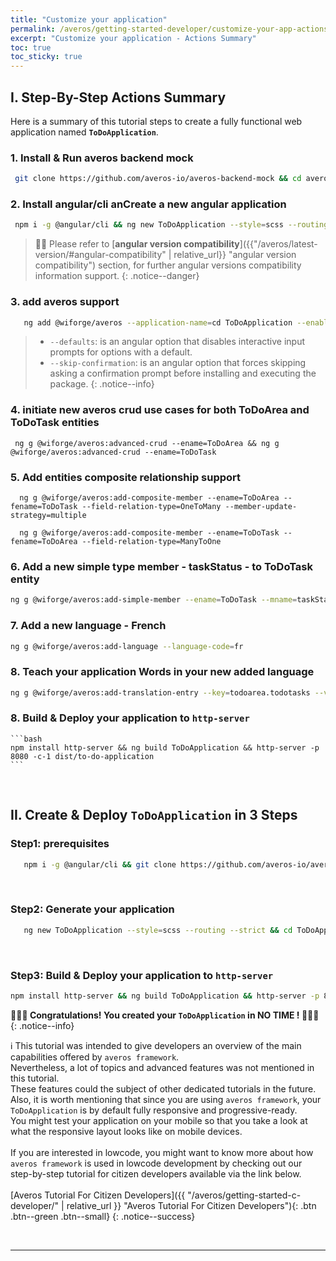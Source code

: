 ```yaml
---
title: "Customize your application"
permalink: /averos/getting-started-developer/customize-your-app-actions-summary/
excerpt: "Customize your application - Actions Summary"
toc: true
toc_sticky: true
---
```


## **I. Step-By-Step Actions Summary**

Here is a summary of this tutorial steps to create a fully functional web application named **`ToDoApplication`**.<br/>

### 1. **Install & Run averos backend mock**
   
   ```bash
    git clone https://github.com/averos-io/averos-backend-mock && cd averos-backend-mock && npm install && npm start
   ```


### 2. **Install angular/cli anCreate a new angular application**
   
   ```bash
    npm i -g @angular/cli && ng new ToDoApplication --style=scss --routing --strict && cd ToDoApplication
   ```

 >🙋‍♂️ Please refer to [**angular version compatibility**]({{"/averos/latest-version/#angular-compatibility" | relative_url}} "angular version compatibility") section, for further angular versions compatibility information support.
 {: .notice--danger}

### 3. **add averos support**

   ```bash
      ng add @wiforge/averos --application-name=cd ToDoApplication --enable-authentication --authentication-provider=custom --default-language-code=en --defaults --skip-confirmation
   ```

> - `--defaults`: is an angular option that disables interactive input prompts for    options with a default.
> - `--skip-confirmation`: is an angular option that forces skipping asking a confirmation prompt before installing and executing the package.
{: .notice--info}

### 4. **initiate new averos crud use cases for both ToDoArea and ToDoTask entities**
    
     ng g @wiforge/averos:advanced-crud --ename=ToDoArea && ng g @wiforge/averos:advanced-crud --ename=ToDoTask

### 5. **Add entities composite relationship support**

      ng g @wiforge/averos:add-composite-member --ename=ToDoArea --fename=ToDoTask --field-relation-type=OneToMany --member-update-strategy=multiple

      ng g @wiforge/averos:add-composite-member --ename=ToDoTask --fename=ToDoArea --field-relation-type=ManyToOne

### 6. **Add a new simple type member - taskStatus - to ToDoTask entity**

   ```bash
   ng g @wiforge/averos:add-simple-member --ename=ToDoTask --mname=taskStatus --memberType=enumeration --list-of-enum-values=closed,active,pending
   ``` 

### 7. **Add a new language - French**

   ```bash
   ng g @wiforge/averos:add-language --language-code=fr
   ``` 

### 8. **Teach your application Words in your new added language**

   ```bash
ng g @wiforge/averos:add-translation-entry --key=todoarea.todotasks --value='Tâches' --lang=fr && ng g @wiforge/averos:add-translation-entry --key=todotask.status --value='Etat de la tâche' --lang=fr && ng g @wiforge/averos:add-translation-entry --key=todoarea.name --value='Nom' --lang=fr && ng g @wiforge/averos:add-translation-entry --key=todoarea.description --value='Description' --lang=fr && ng g @wiforge/averos:add-translation-entry --key=todoarea.createdat --value='Date de Création' --lang=fr && ng g @wiforge/averos:add-translation-entry --key=todotask.name --value='Nom' --lang=fr && ng g @wiforge/averos:add-translation-entry --key=todotask.description --value='Description' --lang=fr && ng g @wiforge/averos:add-translation-entry --key=todotask.createdat --value='Date de Création' --lang=fr && ng g @wiforge/averos:add-translation-entry --key=todotask.updatedat --value='Date de mise à jour' --lang=fr && ng g @wiforge/averos:add-translation-entry --key=todoarea.updatedat --value='Date de mise à jour' --lang=fr && ng g @wiforge/averos:add-translation-entry --key=uc.create.todoarea.title --value='Créer un domaine' --lang=fr && ng g @wiforge/averos:add-translation-entry --key=uc.create.todoarea.label --value='Details du domaine' --lang=fr && ng g @wiforge/averos:add-translation-entry --key=uc.edit.todoarea.title --value='Editer un domaine' --lang=fr && ng g @wiforge/averos:add-translation-entry --key=uc.edit.todoarea.label --value='Détail du domaine' --lang=fr && ng g @wiforge/averos:add-translation-entry --key=uc.view.todoarea.title --value='Consulter un domaine' --lang=fr && ng g @wiforge/averos:add-translation-entry --key=uc.view.todoarea.label --value='Details du domaine' --lang=fr && ng g @wiforge/averos:add-translation-entry --key=uc.search.todoarea.title --value='Recherche de domaine' --lang=fr && ng g @wiforge/averos:add-translation-entry --key=uc.search.todoarea.label --value='Critères de recherche' --lang=fr && ng g @wiforge/averos:add-translation-entry --key=menu.todoarea --value='Domaine' --lang=fr && ng g @wiforge/averos:add-translation-entry --key=menu.todoarea.search --value='Rechercher' --lang=fr && ng g @wiforge/averos:add-translation-entry --key=menu.todoarea.add --value='Ajouter' --lang=fr && ng g @wiforge/averos:add-translation-entry --key=uc.create.todotask.title --value='Créer Une Tâche' --lang=fr && ng g @wiforge/averos:add-translation-entry --key=uc.create.todotask.label --value='Détails de la tâche' --lang=fr && ng g @wiforge/averos:add-translation-entry --key=uc.edit.todotask.title --value='Editer une tâche' --lang=fr && ng g @wiforge/averos:add-translation-entry --key=uc.edit.todotask.label --value='Détails de la tâche' --lang=fr && ng g @wiforge/averos:add-translation-entry --key=uc.view.todotask.title --value='Consulter les Tâches' --lang=fr && ng g @wiforge/averos:add-translation-entry --key=uc.view.todotask.label --value='Détails de la Tâche' --lang=fr && ng g @wiforge/averos:add-translation-entry --key=menu.todotask --value='Tâches' --lang=fr && ng g @wiforge/averos:add-translation-entry --key=menu.todotask.add --value='Ajouter' --lang=fr && ng g @wiforge/averos:add-translation-entry --key=uc.search.todotask.title --value='Rechercher des Tâches' --lang=fr && ng g @wiforge/averos:add-translation-entry --key=uc.search.todotask.label --value='Critères de Recherche' --lang=fr && ng g @wiforge/averos:add-translation-entry --key=menu.todotask.search --value='Recherche' --lang=fr && ng g @wiforge/averos:add-translation-entry --key=todoarea.createdby --value='Créateur' --lang=fr && ng g @wiforge/averos:add-translation-entry --key=todoarea.updatedby --value='Modificateur' --lang=fr && ng g @wiforge/averos:add-translation-entry --key=todotask.createdby --value='Créateur' --lang=fr && ng g @wiforge/averos:add-translation-entry --key=todotask.updatedby --value='Modificateur' --lang=fr && ng g @wiforge/averos:add-translation-entry --key=todotask.status.ACTIVE --value='Tâche Activée' --lang=fr && ng g @wiforge/averos:add-translation-entry --key=todotask.status.CLOSED --value='Tâche Finalisée' --lang=fr && ng g @wiforge/averos:add-translation-entry --key=todotask.status.NEW --value='Tâche Initiée' --lang=fr
   ``` 

###  8. **Build & Deploy your application to `http-server`**

    ```bash
    npm install http-server && ng build ToDoApplication && http-server -p 8080 -c-1 dist/to-do-application
    ```

<br/>


## **II. Create & Deploy `ToDoApplication` in 3 Steps**

### **Step1: prerequisites**

```bash
   npm i -g @angular/cli && git clone https://github.com/averos-io/averos-backend-mock && cd averos-backend-mock && npm install && npm start
```
<br/>

### **Step2: Generate your application**

```bash
   ng new ToDoApplication --style=scss --routing --strict && cd ToDoApplication && ng add @wiforge/averos --application-name=ToDoApplication --enable-authentication --authentication-provider=custom --default-language-code=en --defaults --skip-confirmation && ng g @wiforge/averos:averos-entity --name=ToDoArea --sname=ToDoAreaService --defaults && ng g @wiforge/averos:averos-entity --name=ToDoTask --sname=ToDoTaskService --defaults && ng g @wiforge/averos:advanced-crud --ename=ToDoArea --defaults && ng g @wiforge/averos:create-entity-uc --name=CreateToDoTask --ename=ToDoTask --defaults && ng g @wiforge/averos:search-entity-uc --name=SearchToDoTask --ename=ToDoTask --defaults && ng g @wiforge/averos:create-page --name=MyPublicPage --target-menu=top --space=public --update-route-menu --defaults && ng g @wiforge/averos:add-composite-member --ename=ToDoArea --fename=ToDoTask --field-relation-type=OneToMany --member-update-strategy=single && ng g @wiforge/averos:add-simple-member --ename=ToDoTask --mname=status --member-type=enumeration --list-of-enum-values=Active,Closed,New && ng g @wiforge/averos:add-language --language-code=fr && ng g @wiforge/averos:add-translation-entry --key=todoarea.todotasks --value='Tâches' --lang=fr && ng g @wiforge/averos:add-translation-entry --key=todotask.status --value='Etat de la tâche' --lang=fr && ng g @wiforge/averos:add-translation-entry --key=todoarea.name --value='Nom' --lang=fr && ng g @wiforge/averos:add-translation-entry --key=todoarea.description --value='Description' --lang=fr && ng g @wiforge/averos:add-translation-entry --key=todoarea.createdat --value='Date de Création' --lang=fr && ng g @wiforge/averos:add-translation-entry --key=todotask.name --value='Nom' --lang=fr && ng g @wiforge/averos:add-translation-entry --key=todotask.description --value='Description' --lang=fr && ng g @wiforge/averos:add-translation-entry --key=todotask.createdat --value='Date de Création' --lang=fr && ng g @wiforge/averos:add-translation-entry --key=todotask.updatedat --value='Date de mise à jour' --lang=fr && ng g @wiforge/averos:add-translation-entry --key=todoarea.updatedat --value='Date de mise à jour' --lang=fr && ng g @wiforge/averos:add-translation-entry --key=uc.create.todoarea.title --value='Créer un domaine' --lang=fr && ng g @wiforge/averos:add-translation-entry --key=uc.create.todoarea.label --value='Details du domaine' --lang=fr && ng g @wiforge/averos:add-translation-entry --key=uc.edit.todoarea.title --value='Editer un domaine' --lang=fr && ng g @wiforge/averos:add-translation-entry --key=uc.edit.todoarea.label --value='Détail du domaine' --lang=fr && ng g @wiforge/averos:add-translation-entry --key=uc.view.todoarea.title --value='Consulter un domaine' --lang=fr && ng g @wiforge/averos:add-translation-entry --key=uc.view.todoarea.label --value='Details du domaine' --lang=fr && ng g @wiforge/averos:add-translation-entry --key=uc.search.todoarea.title --value='Recherche de domaine' --lang=fr && ng g @wiforge/averos:add-translation-entry --key=uc.search.todoarea.label --value='Critères de recherche' --lang=fr && ng g @wiforge/averos:add-translation-entry --key=menu.todoarea --value='Domaine' --lang=fr && ng g @wiforge/averos:add-translation-entry --key=menu.todoarea.search --value='Rechercher' --lang=fr && ng g @wiforge/averos:add-translation-entry --key=menu.todoarea.add --value='Ajouter' --lang=fr && ng g @wiforge/averos:add-translation-entry --key=uc.create.todotask.title --value='Créer Une Tâche' --lang=fr && ng g @wiforge/averos:add-translation-entry --key=uc.create.todotask.label --value='Détails de la tâche' --lang=fr && ng g @wiforge/averos:add-translation-entry --key=uc.edit.todotask.title --value='Editer une tâche' --lang=fr && ng g @wiforge/averos:add-translation-entry --key=uc.edit.todotask.label --value='Détails de la tâche' --lang=fr && ng g @wiforge/averos:add-translation-entry --key=uc.view.todotask.title --value='Consulter les Tâches' --lang=fr && ng g @wiforge/averos:add-translation-entry --key=uc.view.todotask.label --value='Détails de la Tâche' --lang=fr && ng g @wiforge/averos:add-translation-entry --key=menu.todotask --value='Tâches' --lang=fr && ng g @wiforge/averos:add-translation-entry --key=menu.todotask.add --value='Ajouter' --lang=fr && ng g @wiforge/averos:add-translation-entry --key=uc.search.todotask.title --value='Rechercher des Tâches' --lang=fr && ng g @wiforge/averos:add-translation-entry --key=uc.search.todotask.label --value='Critères de Recherche' --lang=fr && ng g @wiforge/averos:add-translation-entry --key=menu.todotask.search --value='Recherche' --lang=fr && ng g @wiforge/averos:add-translation-entry --key=todoarea.createdby --value='Créateur' --lang=fr && ng g @wiforge/averos:add-translation-entry --key=todoarea.updatedby --value='Modificateur' --lang=fr && ng g @wiforge/averos:add-translation-entry --key=todotask.createdby --value='Créateur' --lang=fr && ng g @wiforge/averos:add-translation-entry --key=todotask.updatedby --value='Modificateur' --lang=fr && ng g @wiforge/averos:add-translation-entry --key=todotask.status.ACTIVE --value='Tâche Activée' --lang=fr && ng g @wiforge/averos:add-translation-entry --key=todotask.status.CLOSED --value='Tâche Finalisée' --lang=fr && ng g @wiforge/averos:add-translation-entry --key=todotask.status.NEW --value='Tâche Initiée' --lang=fr && ng g @wiforge/averos:averos-config --id=ToDoAreaService --type=service --host=localhost --port=3333 --protocol=http --endpoint=/todoareas --defaults && ng g @wiforge/averos:averos-config --id=ToDoTaskService --type=service --host=localhost --port=3333 --protocol=http --endpoint=/todotasks --defaults && ng g @wiforge/averos:averos-config --id=AuthService --type=service --host=localhost --port=3333 --protocol=http --endpoint=/auth/ --defaults && ng g @wiforge/averos:averos-config --id=UserService --type=service --host=localhost --port=3333 --protocol=http --endpoint=/uapi/users/ --defaults
```
<br/>

### **Step3: Build & Deploy your application to `http-server`**

```bash
npm install http-server && ng build ToDoApplication && http-server -p 8080 -c-1 dist/to-do-application
```

**🎉🎉🎉 Congratulations! You created your `ToDoApplication` in NO TIME ! 🎉🎉🎉**
{: .notice--info}


ℹ️ This tutorial was intended to give developers an overview of the main capabilities offered by `averos framework`.<br/>
Nevertheless, a lot of topics and advanced features was not mentioned in this tutorial.<br/>
These features could the subject of other dedicated tutorials in the future.<br/>
Also, it is worth mentioning that since you are using `averos framework`, your `ToDoApplication` is by default fully responsive and progressive-ready.<br/>
You might test your application on your mobile so that you take a look at what the responsive layout looks like on mobile devices.<br/><br/>
If you are interested in lowcode, you might want to know more about how `averos framework` is used in lowcode development by checking out our step-by-step tutorial for citizen developers available via the link below.<br/><br/>
[Averos Tutorial For Citizen Developers]({{ "/averos/getting-started-c-developer/" | relative_url }} "Averos Tutorial For Citizen Developers"){: .btn .btn--green .btn--small}
{: .notice--success}

<br/>

------

<div style="display: flex;flex-direction: row;justify-content: center;"> 
   <div style="width: 22em;" align="center">
         <div id="averos-anim"></div>
   </div>
</div>